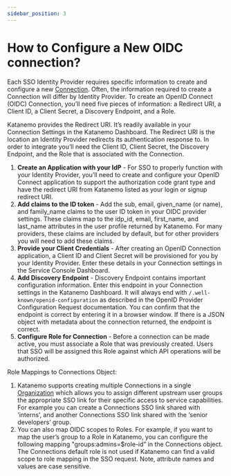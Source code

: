 ```yaml
---
sidebar_position: 3
---
```


# How to Configure a New OIDC connection?

Each SSO Identity Provider requires specific information to create and configure a new [Connection](../concepts/connections). Often, the information required to create a Connection will differ by Identity Provider. To create an OpenID Connect (OIDC) Connection, you’ll need five pieces of information: a Redirect URI, a Client ID, a Client Secret, a Discovery Endpoint, and a Role.

Katanemo provides the Redirect URI. It’s readily available in your Connection Settings in the Katanemo Dashboard. The Redirect URI is the location an Identity Provider redirects its authentication response to. In order to integrate you’ll need the Client ID, Client Secret, the Discovery Endpoint, and the Role that is associated with the Connection.

1. **Create an Application with your IdP** - For SSO to properly function with your Identity Provider, you’ll need to create and configure your OpenID Connect application to support the authorization code grant type and have the redirect URI from Katanemo listed as your login or signup redirect URI.
2. **Add claims to the ID token** - Add the sub, email, given_name (or name), and family_name claims to the user ID token in your OIDC provider settings. These claims map to the idp_id, email, first_name, and last_name attributes in the user profile returned by Katanemo. For many providers, these claims are included by default, but for other providers you will need to add these claims.
3. **Provide your Client Credentials** - After creating an OpenID Connection application, a Client ID and Client Secret will be provisioned for you by your Identity Provider. Enter these details in your Connection settings in the Service Console Dashboard.
4. **Add Discovery Endpoint** - Discovery Endpoint contains important configuration information. Enter this endpoint in your Connection settings in the Katanemo Dashboard. It will always end with `/.well-known/openid-configuration` as described in the OpenID Provider Configuration Request documentation. You can confirm that the endpoint is correct by entering it in a browser window. If there is a JSON object with metadata about the connection returned, the endpoint is correct. 
5. **Configure Role for Connection** - Before a connection can be made active, you must associate a Role that was previously created. Users that SSO will be assigned this Role against which API operations will be authorized.

Role Mappings to Connections Object:
1. Katanemo supports creating multiple Connections in a single [Organization](../concepts/organizations) which allows you to assign different upstream user groups the appropriate SSO link for their specific access to service capabilities. For example you can create a Connections SSO link shared with ‘interns’, and another Connections SSO link shared with the ‘senior developers’ group.
2. You can also map OIDC scopes to Roles. For example, if you want to map the user’s group to a Role in Katanemo, you can configure the following mapping "groups:admins=$role-id” in the Connections object. The Connections default role is not used if Katanemo can find a valid scope to role mapping in the SSO request. Note, attribute names and values are case sensitive.

